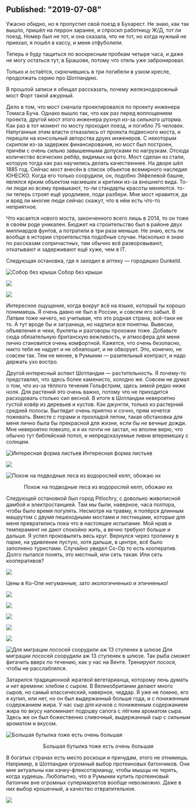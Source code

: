 Published: "2019-07-08"
--------------------------
Ужасно обидно, но я пропустил свой поезд в Бухарест. Не знаю, как так вышло, пришёл на перрон заранее, и спросил работницу Ж/Д, тот ли поезд. Номер был не тот, и она сказала, что не тот, но когда нужный не приехал, я пошёл в кассу, и меня отфуболили.

Теперь я буду тащиться по воскресным пробкам четыре часа, и даже не могу остаться тут, в Брашове, потому что отель уже забронировал.

Только и остаётся, скрючившись в три погибели в узком кресле, продолжать серию про Шотландию.

В прошлой записи я обещал рассказать, почему железнодорожный мост Форт такой ажурный.

Дело в том, что мост сначала проектировался по проекту инженера Томаса Буча. Однако вышло так, что как раз перед воплощением проекта, другой мост этого инженера рухнул из-за сильного шторма. Как раз в тот момент по мосту проходил поезд, и погибло 75 человек. Напуганные этим власти отказались от проекта подвесного моста, и перешли на консольный авторства друих инженеров. С некоторым скрипом из-за задержек финансирования, но мост был построен, причём с очень сильно завышенными допусками по нагрузкам. Отсюда количество всяческих ребёр, видимых на фото. Мост сделан из стали, которую тогда как раз научились делать качественнее. На дворе шёл 1885 год. Сейчас мост внесён в список объектов всемирного наследия ЮНЕСКО. Когда его только соорудили, он, подобно Эйфелевой башне, являлся ярким объектом насмешек и критики из-за внешнего вида. То-ли люди ко всему привыкают, то-ли стандарты красоты меняются. то-ли теперь строят ещё уродливее, поди разбери. Мне мост нравится, да и вряд ли многие люди сейчас скажут, что в нём есть что-то неприятное.

Что касается нового моста, законченного всего лишь в 2014, то он тоже в своём роде уникален. Бюджет на строительство был в районе двух миллиардов фунтов, а потратили в три раза меньше. Не знаю, есть ли вообще в истории строительства подобные случаи. Насколько я знаю по рассказам сопричастных, там обычно всё разворовывают, откатывают и задерживают ещё хуже, чем в IT.

Следующая остановка, где я заходил в аптеку &mdash; городишко Dunkeld.

![Собор без крыши](IMG_20190615_104324.jpg)
Собор без крыши

![](IMG_20190615_104838.jpg)

![](IMG_20190615_105214.jpg)

Интересное ощущение, когда вокруг всё на языке, который ты хорошо понимаешь. Я очень давно не был в России, и совсем его забыл. В Латвии тоже ничего, но учитывая, что это родная страна, всё-таки не то. А тут вроде бы и заграница, но надписи все понятны. Вывески, объявления и чеки, буклеты и разговоры прохожих тоже. Добавьте сюда обязательную британскую вежливость, и атмосфера для меня лично становится очень комфортной. Кажется, что очень безопасно, никто тебя не надует и не облапошит, и не обворует. Это, конечно, не совсем так. Тем не менее, в Румынии &mdash; разительный контраст, и надо держать ухо востро.

Другой интересный аспект Шотландии &mdash; растительность. Я почему-то представлял, что здесь более каменисто, холодно же. Совсем не думал о том, что из-за тёплого течения Гольфстрим, здесь зимой редко ниже ноля. Для растений это очень важно, потому что не приходится расходовать столько сил весной. В итоге в Шотландии невероятно густой ковёр из деревьев и кустов. Как джунгли, только из растерний средней полосы. Выглядит очень приятно и сочно, прям хочется пожевать. Вместе с горами и прохладой летом, такая обстановка для меня лично была бы прекрасной для жизни, если бы не вечные дожди. Мне невероятно повезло, и я их почти не застал, но вполне верю, что обычно тут библейский потоп, и непредсказуемые ливни вперемешку с солнцем.


![Интересная форма листьев](IMG_20190615_131653.jpg)
Интересная форма листьев


![](IMG_20190615_132539.jpg)



![Похож на подводные леса из водорослей келп, обожаю их](IMG_20190615_131514.jpg)
<div style='text-align:center'>Похож на подводные леса из водорослей келп, обожаю их</div>

Следующей остановкой был город Pitlochry, с довольно живописной дамбой и электростанцией.  Там мы были, наверное, часа полтора, чтобы было время погулять. Несмотря на травму, я попёрся длинным машрутом с двумя пешеходными мостами и лестницами, которые для меня превратились пока что в настоящее испытание. Мой нрав и темперамент не дают спокойно жить, а вечно требуют больше и дальше. Я успел проковылять весь круг. Вернулся через тропинку в парке, на удивление пустую, хотя дальше, в центре, всё было заполнено туристами. Случайно увидел Co-Op то есть кооператив. Долго пытался понять, это местный, или сеть такая. Или сеть кооперативов?

![](IMG_20190615_133853.jpg)


Цены в Ко-Опе негуманные, зато экологичненько и этичненько!


![](IMG_20190615_124526.jpg)

![](IMG_20190615_124543.jpg)

![](IMG_20190615_125132.jpg)


![](IMG_20190615_125139.jpg)


![](IMG_20190615_125152.jpg)

![Для миграции лососей соорудили аж 13 ступенек в шлюзе](IMG_20190615_125813.jpg)
Для миграции лососей соорудили аж 13 ступенек в шлюзе. Так рыба сможет фигачить вверх по течению, как у нас на Венте. Тренируют лосося, чтобы не расслаблялся.

Затарился традиционной жратвой вегетарианца, которому лень думать и нет времени: хлебом с сыром. В Великобритании делают много сыров, но самый классический, наверное, чеддар. Я уже не помню, его я купил, или нет, но он был выдержанный больше года, и с пониженным содержанием жира. У нас сыр для качков с пониженным содержанием жира по вкусу напоминает подошву сапога с лёгким ароматом сыра. Здесь же он был божественно сливочный, выдержанный сыр с сильным ароматом и вкусом. 


![Большая бутылка тоже есть очень большая](IMG_20190615_134420.jpg)
<div style='text-align:center'>Большая бутылка тоже есть очень большая</div>

В богатых странах есть место роскоши и причудам, этого не отнимешь. Например, в Шотландии огромный выбор протеиновых батончиков. Они мне актуальны как качку-флексотарианцу, чтобы мышцы не терять, когда худеешь. Любопытно, что в Румынии купить протеиновый батончик вне огромных супермаркетов вообще невозможно. Даже в них выбор крошечный, а качество отвратительное.


![](IMG_20190615_130946.jpg)
